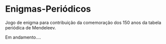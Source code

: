 # Enigmas-Periódicos
Jogo de enigma para contribuição da comemoração dos 150 anos da tabela periódica de Mendeleev.

Em andamento....
